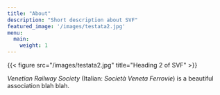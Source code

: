 ```yaml
---
title: "About"
description: "Short description about SVF"
featured_image: '/images/testata2.jpg'
menu:
  main:
    weight: 1
---
```

{{< figure src="/images/testata2.jpg" title="Heading 2 of SVF" >}}

_Venetian Railway Society_ (Italian: _Società Veneta Ferrovie_) is a beautiful association blah blah.

